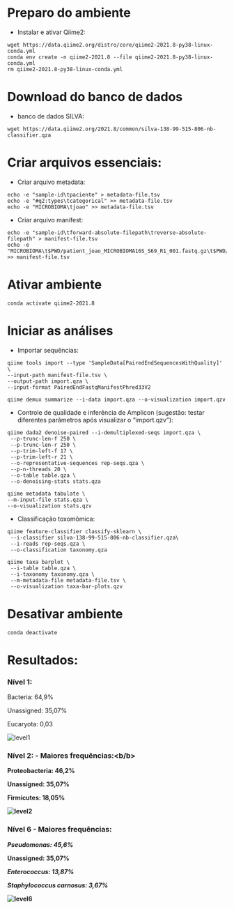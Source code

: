 # Preparo do ambiente

- Instalar e ativar Qiime2:
```
wget https://data.qiime2.org/distro/core/qiime2-2021.8-py38-linux-conda.yml
conda env create -n qiime2-2021.8 --file qiime2-2021.8-py38-linux-conda.yml
rm qiime2-2021.8-py38-linux-conda.yml
```

# Download do banco de dados

- banco de dados SILVA:
```
wget https://data.qiime2.org/2021.8/common/silva-138-99-515-806-nb-classifier.qza
```

# Criar arquivos essenciais:

- Criar arquivo metadata:
```
echo -e "sample-id\tpaciente" > metadata-file.tsv
echo -e "#q2:types\tcategorical" >> metadata-file.tsv 
echo -e "MICROBIOMA\tjoao" >> metadata-file.tsv  
```

- Criar arquivo manifest:
```
echo -e "sample-id\tforward-absolute-filepath\treverse-absolute-filepath" > manifest-file.tsv
echo -e "MICROBIOMA\t$PWD/patient_joao_MICROBIOMA16S_S69_R1_001.fastq.gz\t$PWD/patient_joao_MICROBIOMA16S_S69_R2_001.fastq.gz" >> manifest-file.tsv
```

# Ativar ambiente
```
conda activate qiime2-2021.8
```

# Iniciar as análises
- Importar sequências:
```
qiime tools import --type 'SampleData[PairedEndSequencesWithQuality]' \
--input-path manifest-file.tsv \
--output-path import.qza \
--input-format PairedEndFastqManifestPhred33V2 

qiime demux summarize --i-data import.qza --o-visualization import.qzv
```

- Controle de qualidade e inferência de Amplicon (sugestão: testar diferentes parâmetros após visualizar o “import.qzv”): 
```
qiime dada2 denoise-paired --i-demultiplexed-seqs import.qza \
 --p-trunc-len-f 250 \
 --p-trunc-len-r 250 \
 --p-trim-left-f 17 \
 --p-trim-left-r 21 \
 --o-representative-sequences rep-seqs.qza \
 --p-n-threads 20 \
 --o-table table.qza \
 --o-denoising-stats stats.qza
 
qiime metadata tabulate \
--m-input-file stats.qza \
--o-visualization stats.qzv
```

- Classificação toxomômica:
```
qiime feature-classifier classify-sklearn \
 --i-classifier silva-138-99-515-806-nb-classifier.qza\
 --i-reads rep-seqs.qza \
 --o-classification taxonomy.qza
 
qiime taxa barplot \
 --i-table table.qza \
 --i-taxonomy taxonomy.qza \
 --m-metadata-file metadata-file.tsv \
 --o-visualization taxa-bar-plots.qzv
```

# Desativar ambiente
```
conda deactivate
```

# Resultados:

### <b>Nível 1:</b>

Bacteria: 64,9%

Unassigned: 35,07%

Eucaryota: 0,03

![level1](https://user-images.githubusercontent.com/69684722/153259382-ea8659a4-57b4-4a1a-aec6-907c8a814cdf.png)

### <b>Nível 2: - Maiores frequências:<b/b>

Proteobacteria: 46,2%

Unassigned: 35,07%

Firmicutes: 18,05%

![level2](https://user-images.githubusercontent.com/69684722/153257398-87ee3c51-2d86-4059-be1f-b9ce139c0bc8.png)

### <b>Nível 6 - Maiores frequências:</b>

<i>Pseudomonas: 45,6%</i>

Unassigned: 35,07%

<i>Enterococcus: 13,87%</i>

<i>Staphylococcus carnosus: 3,67%</i>

![level6](https://user-images.githubusercontent.com/69684722/153258298-a5a0cab8-c7b8-4fcd-8413-c6827ce90d8d.png)







 


